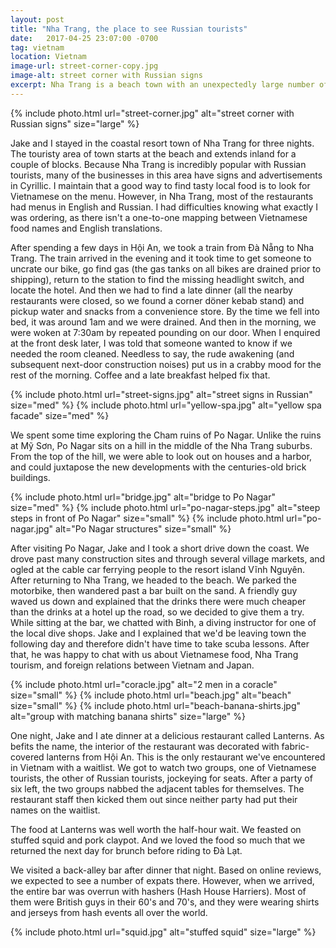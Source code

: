 ```yaml
---
layout: post
title: "Nha Trang, the place to see Russian tourists"
date:   2017-04-25 23:07:00 -0700
tag: vietnam
location: Vietnam
image-url: street-corner-copy.jpg
image-alt: street corner with Russian signs
excerpt: Nha Trang is a beach town with an unexpectedly large number of Russians.
---
```

<div class='img-gallery'>
{% include photo.html url="street-corner.jpg" alt="street corner with Russian signs" size="large" %}
</div>

Jake and I stayed in the coastal resort town of Nha Trang for three nights. The touristy area of town starts at the beach and extends inland for a couple of blocks. Because Nha Trang is incredibly popular with Russian tourists, many of the businesses in this area have signs and advertisements in Cyrillic. I maintain that a good way to find tasty local food is to look for Vietnamese on the menu. However, in Nha Trang, most of the restaurants had menus in English and Russian. I had difficulties knowing what exactly I was ordering, as there isn't a one-to-one mapping between Vietnamese food names and English translations.

After spending a few days in Hội An, we took a train from Đà Nẵng to Nha Trang. The train arrived in the evening and it took time to get someone to uncrate our bike, go find gas (the gas tanks on all bikes are drained prior to shipping), return to the station to find the missing headlight switch, and locate the hotel. And then we had to find a late dinner (all the nearby restaurants were closed, so we found a corner döner kebab stand) and pickup water and snacks from a convenience store. By the time we fell into bed, it was around 1am and we were drained. And then in the morning, we were woken at 7:30am by repeated pounding on our door. When I enquired at the front desk later, I was told that someone wanted to know if we needed the room cleaned. Needless to say, the rude awakening (and subsequent next-door construction noises) put us in a crabby mood for the rest of the morning. Coffee and a late breakfast helped fix that.

<div class='img-gallery'>
{% include photo.html url="street-signs.jpg" alt="street signs in Russian" size="med" %}
{% include photo.html url="yellow-spa.jpg" alt="yellow spa facade" size="med" %}
</div>

We spent some time exploring the Cham ruins of Po Nagar. Unlike the ruins at Mỹ Sơn, Po Nagar sits on a hill in the middle of the Nha Trang suburbs. From the top of the hill, we were able to look out on houses and a harbor, and could juxtapose the new developments with the centuries-old brick buildings.

<div class='img-gallery'>
{% include photo.html url="bridge.jpg" alt="bridge to Po Nagar" size="med" %}
{% include photo.html url="po-nagar-steps.jpg" alt="steep steps in front of Po Nagar" size="small" %}
{% include photo.html url="po-nagar.jpg" alt="Po Nagar structures" size="small" %}
</div>

After visiting Po Nagar, Jake and I took a short drive down the coast. We drove past many construction sites and through several village markets, and ogled at the cable car ferrying people to the resort island Vĩnh Nguyên. After returning to Nha Trang, we headed to the beach. We parked the motorbike, then wandered past a bar built on the sand. A friendly guy waved us down and explained that the drinks there were much cheaper than the drinks at a hotel up the road, so we decided to give them a try. While sitting at the bar, we chatted with Binh, a diving instructor for one of the local dive shops. Jake and I explained that we'd be leaving town the following day and therefore didn't have time to take scuba lessons. After that, he was happy to chat with us about Vietnamese food, Nha Trang tourism, and foreign relations between Vietnam and Japan.

<div class='img-gallery'>
{% include photo.html url="coracle.jpg" alt="2 men in a coracle" size="small" %}
{% include photo.html url="beach.jpg" alt="beach" size="small" %}
{% include photo.html url="beach-banana-shirts.jpg" alt="group with matching banana shirts" size="large" %}
</div>

One night, Jake and I ate dinner at a delicious restaurant called Lanterns. As befits the name, the interior of the restaurant was decorated with fabric-covered lanterns from Hội An. This is the only restaurant we've encountered in Vietnam with a waitlist. We got to watch two groups, one of Vietnamese tourists, the other of Russian tourists, jockeying for seats. After a party of six left, the two groups nabbed the adjacent tables for themselves. The restaurant staff then kicked them out since neither party had put their names on the waitlist.

The food at Lanterns was well worth the half-hour wait. We feasted on stuffed squid and pork claypot. And we loved the food so much that we returned the next day for brunch before riding to Đà Lạt.

We visited a back-alley bar after dinner that night. Based on online reviews, we expected to see a number of expats there. However, when we arrived, the entire bar was overrun with hashers (Hash House Harriers). Most of them were British guys in their 60's and 70's, and they were wearing shirts and jerseys from hash events all over the world.

<div class='img-gallery'>
{% include photo.html url="squid.jpg" alt="stuffed squid" size="large" %}
</div>
